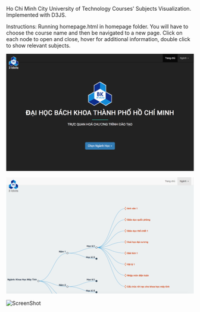 Ho Chi Minh City University of Technology Courses' Subjects Visualization.
Implemented with D3JS.

Instructions: Running homepage.html in homepage folder. You will have to choose the course name and then be navigated to a new page. Click on each node  to open and close, hover for additional information, double click to show relevant subjects.

![ScreenShot](/screenshots/homepage.png)

![ScreenShot](/screenshots/treelayout.png)

![ScreenShot](/screenshots/forcelauout.png)
